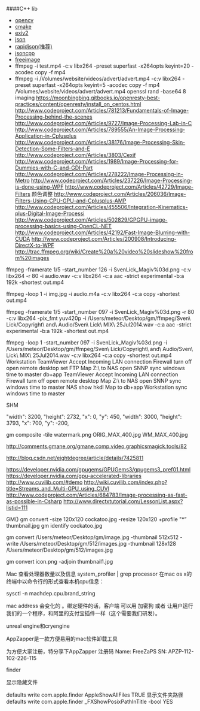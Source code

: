 ####C++ lib
* [opencv](http://www.opencv.org/) 
* [cmake](http://www.cmake.org/)
* [exiv2](http://www.exiv2.org/)
* [json](http://www.json.org/)
* [rapidjson(推荐)](https://github.com/miloyip/rapidjson)
* [jsoncpp](http://sourceforge.net/projects/jsoncpp/)
* [freeimage](http://freeimage.sourceforge.net/)
* ffmpeg -i test.mp4  -c:v libx264  -preset superfast -x264opts keyint=20 -acodec copy -f  mp4
* ffmpeg -i /Volumes/website/videos/advert/advert.mp4 -c:v libx264  -preset superfast -x264opts keyint=5 -acodec copy -f  mp4 /Volumes/website/videos/advert/advert.mp4
openssl rand -base64 8
imaging
https://moonbingbing.gitbooks.io/openresty-best-practices/content/openresty/install_on_centos.html
http://www.codeproject.com/Articles/781213/Fundamentals-of-Image-Processing-behind-the-scenes
http://www.codeproject.com/Articles/9727/Image-Processing-Lab-in-C
http://www.codeproject.com/Articles/789555/An-Image-Processing-Application-in-Cplusplus
http://www.codeproject.com/Articles/38176/Image-Processing-Skin-Detection-Some-Filters-and-E
http://www.codeproject.com/Articles/3803/Cexif
http://www.codeproject.com/Articles/1989/Image-Processing-for-Dummies-with-C-and-GDI-Part
http://www.codeproject.com/Articles/278222/Image-Processing-in-Metro
http://www.codeproject.com/Articles/237226/Image-Processing-is-done-using-WPF
http://www.codeproject.com/Articles/42729/Image-Filters  颜色调整
http://www.codeproject.com/Articles/206036/Image-Filters-Using-CPU-GPU-and-Cplusplus-AMP
http://www.codeproject.com/Articles/455506/Integration-Kinematics-plus-Digital-Image-Processi
http://www.codeproject.com/Articles/502829/GPGPU-image-processing-basics-using-OpenCL-NET
http://www.codeproject.com/Articles/42192/Fast-Image-Blurring-with-CUDA
http://www.codeproject.com/Articles/200908/Introducing-DirectX-to-WPF
http://trac.ffmpeg.org/wiki/Create%20a%20video%20slideshow%20from%20images

ffmpeg -framerate 1/5 -start_number 126 -i SvenLick_Magiv%03d.png -c:v libx264 -r 80  -i audio.wav -c:v libx264 -c:a aac -strict experimental -b:a 192k -shortest out.mp4

ffmpeg -loop 1 -i img.jpg -i audio.m4a -c:v libx264 -c:a copy -shortest out.mp4


ffmpeg -framerate 1/5 -start_number 097 -i SvenLick_Magiv%03d.png -r 80  -c:v libx264 -pix_fmt yuv420p -i /Users/meteor/Desktop/gm/ffmpeg/Sven\ Lick/Copyright\ and\ Audio/Sven\ Lick\ MIX\ 25Jul2014.wav   -c:a aac -strict experimental -b:a 192k -shortest out.mp4

ffmpeg -loop 1 -start_number 097 -i SvenLick_Magiv%03d.png -i /Users/meteor/Desktop/gm/ffmpeg/Sven\ Lick/Copyright\ and\ Audio/Sven\ Lick\ MIX\ 25Jul2014.wav -c:v libx264 -c:a copy -shortest out.mp4
Workstation
TeamViewer Accept Incoming LAN connection
Firewall turn off
open remote desktop
set FTP
Map Z:\ to NAS
open SNNP
sync windows time to master
db+app
TeamViewer Accept Incoming LAN connection
Firewall turn off
open remote desktop
Map Z:\ to NAS
open SNNP
sync windows time to master
NAS
show hkdl Map to db+app Workstation
sync windows time to master

SHM

"width": 3200,
      "height": 2732,
      "x": 0,
      "y": 450,
"width": 3000,
      "height": 3793,
      "x": 700,
      "y": -200,

gm composite -tile watermark.png ORIG_MAX_400.jpg WM_MAX_400.jpg

http://comments.gmane.org/gmane.comp.video.graphicsmagick.tools/82


http://blog.csdn.net/eightdegree/article/details/7425811

https://developer.nvidia.com/gpugems/GPUGems3/gpugems3_pref01.html
https://developer.nvidia.com/gpu-accelerated-libraries
http://www.cuvilib.com/#demo
http://wiki.cuvilib.com/index.php?title=Streams_and_Multi-GPU_using_CUVI
http://www.codeproject.com/Articles/684783/Image-processing-as-fast-as-possible-in-Csharp
http://www.directxtutorial.com/LessonList.aspx?listid=111






GM()
gm convert -size 120x120 cockatoo.jpg -resize 120x120 +profile "*” thumbnail.jpg
gm identify cockatoo.jpg


gm convert /Users/meteor/Desktop/gm/image.jpg -thumbnail 512x512 -write /Users/meteor/Desktop/gm/512/images.jpg -thumbnail 128x128 /Users/meteor/Desktop/gm/512/images.jpg

gm convert icon.png -adjoin thumbnail1.jpg


Mac
查看处理器数量以及信息
system_profiler | grep processor
在mac os x的终端中以命令行的形式查看本机cpu信息：

sysctl -n machdep.cpu.brand_string

mac address 会变化的 。绑定硬件的话，客户端 可以用  加密狗   或者   让用户运行我们的一个程序，和阿里的支付宝插件一样（这个需要我们研发）。

unreal engine和cryengine

AppZapper是一款方便易用的mac软件卸载工具

为方便大家注册，特分享下AppZapper 注册码
Name: FreeZaPS
SN: APZP-112-102-226-115

finder

显示隐藏文件

defaults write com.apple.finder AppleShowAllFiles TRUE 
显示文件夹路径
defaults write com.apple.finder _FXShowPosixPathInTitle -bool YES
